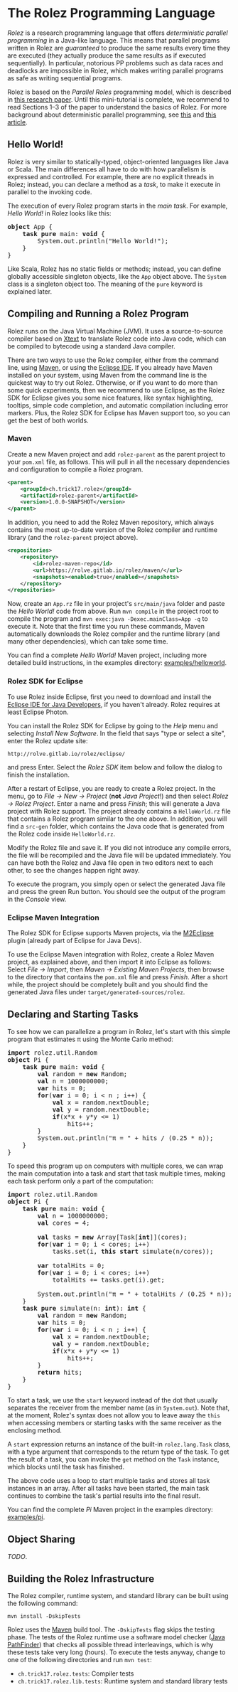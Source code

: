 # The Rolez Programming Language

*Rolez* is a research programming language that offers *deterministic parallel
programming* in a Java-like language.
This means that parallel programs written in Rolez are *guaranteed* to produce
the same results every time they are executed (they actually produce the same
results as if executed sequentially).
In particular, notorious PP problems such as data races and deadlocks are
impossible in Rolez, which makes writing parallel programs as safe as writing
sequential programs.

Rolez is based on the *Parallel Roles* programming model, which is described in
[this research paper][pr].
Until this mini-tutorial is complete, we recommend to read Sections 1&ndash;3
of the paper to understand the basics of Rolez.
For more background about deterministic parallel programming, see
[this][threads] and [this article][deterministic].


## Hello World!

Rolez is very similar to statically-typed, object-oriented languages like Java
or Scala.
The main differences all have to do with how parallelism is expressed and
controlled.
For example, there are no explicit threads in Rolez; instead, you can declare
a method as a *task*, to make it execute in parallel to the invoking code.

The execution of every Rolez program starts in the *main task*.
For example, *Hello World!* in Rolez looks like this:

<pre>
<strong>object</strong> App {
    <b>task pure</b> main: <b>void</b> {
        System.out.println("Hello World!");
    }
}
</pre>

Like Scala, Rolez has no static fields or methods; instead, you can define
globally accessible singleton objects, like the `App` object above.
The `System` class is a singleton object too.
The meaning of the `pure` keyword is explained later.


## Compiling and Running a Rolez Program

Rolez runs on the Java Virtual Machine (JVM).
It uses a source-to-source compiler based on [Xtext][xtext] to translate Rolez
code into Java code, which can be compiled to bytecode using a standard Java
compiler.

There are two ways to use the Rolez compiler, either from the command line,
using [Maven][mvn], or using the [Eclipse IDE][eclipse].
If you already have Maven installed on your system, using Maven from the
command line is the quickest way to try out Rolez.
Otherwise, or if you want to do more than some quick experiments, then we
recommend to use Eclipse, as the Rolez SDK for Eclipse gives you some nice
features, like syntax highlighting, tooltips, simple code completion, and
automatic compilation including error markers.
Plus, the Rolez SDK for Eclipse has Maven support too, so you can get the best
of both worlds.

### Maven

Create a new Maven project and add `rolez-parent` as the parent project to your
`pom.xml` file, as follows.
This will pull in all the necessary dependencies and configuration to compile a
Rolez program.

```xml
<parent>
    <groupId>ch.trick17.rolez</groupId>
    <artifactId>rolez-parent</artifactId>
    <version>1.0.0-SNAPSHOT</version>
</parent>
```

In addition, you need to add the Rolez Maven repository, which always contains
the most up-to-date version of the Rolez compiler and runtime library (and the
`rolez-parent` project above).

```xml
<repositories>
    <repository>
        <id>rolez-maven-repo</id>
        <url>https://rolve.gitlab.io/rolez/maven/</url>
        <snapshots><enabled>true</enabled></snapshots>
    </repository>
</repositories>
```

Now, create an `App.rz` file in your project's `src/main/java` folder and paste
the *Hello World!* code from above. Run `mvn compile` in the project root to
compile the program and `mvn exec:java -Dexec.mainClass=App -q` to execute it.
Note that the first time you run these commands, Maven automatically downloads
the Rolez compiler and the runtime library (and many other dependencies), which
can take some time.

You can find a complete *Hello World!* Maven project, including more detailed build
instructions, in the examples directory:
[examples/helloworld](https://github.com/rolve/rolez/tree/master/examples/helloworld).

### Rolez SDK for Eclipse

To use Rolez inside Eclipse, first you need to download and install the
[Eclipse IDE for Java Developers][eclipse-java], if you haven't already.
Rolez requires at least Eclipse Photon.

You can install the Rolez SDK for Eclipse by going to the *Help* menu and selecting
*Install New Software*.
In the field that says "type or select a site", enter the Rolez update site:

    http://rolve.gitlab.io/rolez/eclipse/

and press Enter.
Select the *Rolez SDK* item below and follow the dialog to finish the installation.

After a restart of Eclipse, you are ready to create a Rolez project.
In the menu, go to *File → New → Project* (**not** *Java Project*!) and then select
*Rolez → Rolez Project*.
Enter a name and press *Finish*; this will generate a Java project with Rolez support.
The project already contains a `HelloWorld.rz` file that contains a Rolez program
similar to the one above.
In addition, you will find a `src-gen` folder, which contains the Java code that is
generated from the Rolez code inside `HelloWorld.rz`.

Modify the Rolez file and save it.
If you did not introduce any compile errors, the file will be recompiled and the Java
file will be updated immediately.
You can have both the Rolez and Java file open in two editors next to each other, to
see the changes happen right away.

To execute the program, you simply open or select the generated Java file and press
the green Run button.
You should see the output of the program in the *Console* view.

### Eclipse Maven Integration

The Rolez SDK for Eclipse supports Maven projects, via the [M2Eclipse][m2eclipse]
plugin (already part of Eclipse for Java Devs).

To use the Eclipse Maven integration with Rolez, create a Rolez Maven project, as
explained above, and then import it into Eclipse as follows:
Select *File → Import*, then *Maven → Existing Maven Projects*, then browse to the
directory that contains the `pom.xml` file and press *Finish*.
After a short while, the project should be completely built and you should find the
generated Java files under `target/generated-sources/rolez`.


## Declaring and Starting Tasks

To see how we can parallelize a program in Rolez, let's start with this simple
program that estimates π using the Monte Carlo method:

<pre>
<b>import</b> rolez.util.Random
<b>object</b> Pi {
    <b>task pure</b> main: <b>void</b> {
        <b>val</b> random = <b>new</b> Random;
        <b>val</b> n = 1000000000;
        <b>var</b> hits = 0;
        <b>for</b>(<b>var</b> i = 0; i < n ; i++) {
            <b>val</b> x = random.nextDouble;              
            <b>val</b> y = random.nextDouble;
            <b>if</b>(x*x + y*y <= 1)
                hits++;
        }
        System.out.println("π = " + hits / (0.25 * n));
    }
}
</pre>

To speed this program up on computers with multiple cores, we can wrap the main
computation into a task and start that task multiple times, making each task
perform only a part of the computation:

<pre>
<b>import</b> rolez.util.Random
<b>object</b> Pi {
    <b>task pure</b> main: <b>void</b> {
        <b>val</b> n = 1000000000;
        <b>val</b> cores = 4;
        
        <b>val</b> tasks = <b>new</b> Array[Task[<b>int</b>]](cores);
        <b>for</b>(<b>var</b> i = 0; i < cores; i++)
            tasks.set(i, <b>this start</b> simulate(n/cores));
        
        <b>var</b> totalHits = 0;
        <b>for</b>(<b>var</b> i = 0; i < cores; i++)
            totalHits += tasks.get(i).get;
        
        System.out.println("π = " + totalHits / (0.25 * n));
    }
    <b>task pure</b> simulate(n: <b>int</b>): <b>int</b> {
        <b>val</b> random = <b>new</b> Random;
        <b>var</b> hits = 0;
        <b>for</b>(<b>var</b> i = 0; i < n ; i++) {
            <b>val</b> x = random.nextDouble;              
            <b>val</b> y = random.nextDouble;
            <b>if</b>(x*x + y*y <= 1)
                hits++;
        }
        <b>return</b> hits;
    }
}
</pre>

To start a task, we use the `start` keyword instead of the dot that usually
separates the receiver from the member name (as in `System.out`).
Note that, at the moment, Rolez's syntax does not allow you to leave away
the `this` when accessing members or starting tasks with the same receiver as
the enclosing method.

A `start` expression returns an instance of the built-in `rolez.lang.Task`
class, with a type argument that corresponds to the return type of the task.
To get the result of a task, you can invoke the `get` method on the `Task`
instance, which blocks until the task has finished.

The above code uses a loop to start multiple tasks and stores all task instances
in an array.
After all tasks have been started, the main task continues to combine the
task's partial results into the final result.

You can find the complete *Pi* Maven project in the examples directory:
[examples/pi](https://github.com/rolve/rolez/tree/master/examples/pi).


## Object Sharing

*TODO*.


## Building the Rolez Infrastructure

The Rolez compiler, runtime system, and standard library can be built using
the following command:

    mvn install -DskipTests

Rolez uses the [Maven][mvn] build tool.
The `-DskipTests` flag skips the testing phase.
The tests of the Rolez runtime use a software model checker
([Java PathFinder][jpf]) that checks all possible thread interleavings, which
is why these tests take very long (hours).
To execute the tests anyway, change to one of the following directories and
run `mvn test`:

- `ch.trick17.rolez.tests`: Compiler tests
- `ch.trick17.rolez.lib.tests`: Runtime system and standard library tests


[threads]: http://www.eecs.berkeley.edu/Pubs/TechRpts/2006/EECS-2006-1.pdf
[deterministic]: https://www.usenix.org/legacy/event/hotpar09/tech/full_papers/bocchino/bocchino_html/
[pr]: http://people.inf.ethz.ch/mfaes/publications/parallel-roles-corrected.pdf
[xtext]: http://www.eclipse.org/Xtext/
[mvn]: https://maven.apache.org/
[eclipse]: https://www.eclipse.org/ide/
[eclipse-java]: 
https://www.eclipse.org/downloads/packages/release/2018-09/r/eclipse-ide-java-developers
[m2eclipse]: http://www.eclipse.org/m2e/
[jpf]: https://github.com/javapathfinder/jpf-core
